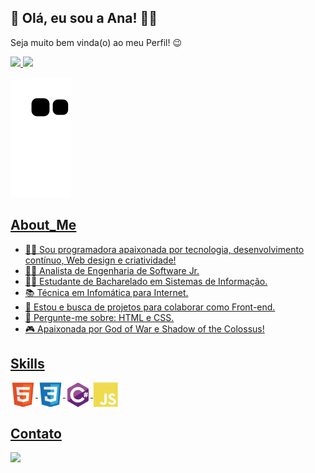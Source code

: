 ## 👋 Olá, eu sou a Ana! 👩‍💻
Seja muito bem vinda(o) ao meu Perfil! 😉

<div>
  <a href="https://github.com/AnaProgramando">
  <img height="140em" src="https://github-readme-stats.vercel.app/api?username=AnaProgramando&show_icons=true&theme=dracula&include_all_commits=true&count_private=true"/>
  <img height="140em" src="https://github-readme-stats.vercel.app/api/top-langs/?username=AnaProgramando&layout=compact&langs_count=16&theme=dracula"/>
</div>

![Snake animation](https://github.com/rafaballerini/rafaballerini/blob/output/github-contribution-grid-snake.svg)

## About_Me
- 👨‍💻 Sou programadora apaixonada por tecnologia, desenvolvimento contínuo, Web design e criatividade!
- 👩‍💼 Analista de Engenharia de Software Jr.
- 👩‍🎓 Estudante de Bacharelado em Sistemas de Informação.
- 📚 Técnica em Infomática para Internet.
- 🤝 Estou e busca de projetos para colaborar como Front-end.
- 💬 Pergunte-me sobre: HTML e CSS.
- 🎮 Apaixonada por God of War e Shadow of the Colossus!
  
## Skills
<div style="display: inline_block">
  <img align="center" alt="Ana-HTML" height="40" src="https://raw.githubusercontent.com/devicons/devicon/master/icons/html5/html5-original.svg">
  <img align="center" alt="Ana-CSS" height="40" src="https://raw.githubusercontent.com/devicons/devicon/master/icons/css3/css3-original.svg">
  <img align="center" alt="Ana-Csharp" height="40" src="https://raw.githubusercontent.com/devicons/devicon/master/icons/csharp/csharp-original.svg">
  <img align="center" alt="Ana-Js" height="40"src="https://raw.githubusercontent.com/devicons/devicon/master/icons/javascript/javascript-plain.svg">
</div>

## Contato
<div> 
  <a href = "mailto:anabe.valentim@gmail.com"><img src="https://img.shields.io/badge/-Gmail-%23333?style=for-the-badge&logo=gmail&logoColor=white" target="_blank"></a>
</div>
